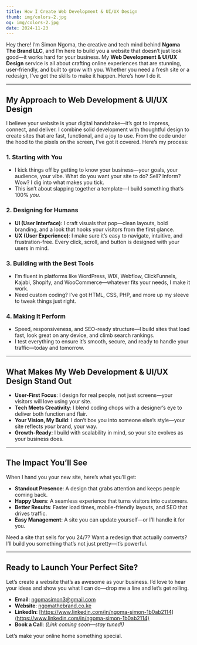 ```yaml
---
title: How I Create Web Development & UI/UX Design
thumb: img/colors-2.jpg  
og: img/colors-2.jpg 
date: 2024-11-23  
---
```


Hey there! I’m Simon Ngoma, the creative and tech mind behind **Ngoma The Brand LLC**, and I’m here to build you a website that doesn’t just look good—it works hard for your business. My **Web Development & UI/UX Design** service is all about crafting online experiences that are stunning, user-friendly, and built to grow with you. Whether you need a fresh site or a redesign, I’ve got the skills to make it happen. Here’s how I do it.

---

## My Approach to Web Development & UI/UX Design

I believe your website is your digital handshake—it’s got to impress, connect, and deliver. I combine solid development with thoughtful design to create sites that are fast, functional, and a joy to use. From the code under the hood to the pixels on the screen, I’ve got it covered. Here’s my process:

### 1. Starting with You
- I kick things off by getting to know your business—your goals, your audience, your vibe. What do you want your site to do? Sell? Inform? Wow? I dig into what makes you tick.  
- This isn’t about slapping together a template—I build something that’s 100% *you*.

### 2. Designing for Humans
- **UI (User Interface)**: I craft visuals that pop—clean layouts, bold branding, and a look that hooks your visitors from the first glance.  
- **UX (User Experience)**: I make sure it’s easy to navigate, intuitive, and frustration-free. Every click, scroll, and button is designed with your users in mind.

### 3. Building with the Best Tools
- I’m fluent in platforms like WordPress, WIX, Webflow, ClickFunnels, Kajabi, Shopify, and WooCommerce—whatever fits your needs, I make it work.  
- Need custom coding? I’ve got HTML, CSS, PHP, and more up my sleeve to tweak things just right.

### 4. Making It Perform
- Speed, responsiveness, and SEO-ready structure—I build sites that load fast, look great on any device, and climb search rankings.  
- I test everything to ensure it’s smooth, secure, and ready to handle your traffic—today and tomorrow.

---

## What Makes My Web Development & UI/UX Design Stand Out

- **User-First Focus**: I design for real people, not just screens—your visitors will love using your site.  
- **Tech Meets Creativity**: I blend coding chops with a designer’s eye to deliver both function and flair.  
- **Your Vision, My Build**: I don’t box you into someone else’s style—your site reflects *your* brand, your way.  
- **Growth-Ready**: I build with scalability in mind, so your site evolves as your business does.

---

## The Impact You’ll See

When I hand you your new site, here’s what you’ll get:  
- **Standout Presence**: A design that grabs attention and keeps people coming back.  
- **Happy Users**: A seamless experience that turns visitors into customers.  
- **Better Results**: Faster load times, mobile-friendly layouts, and SEO that drives traffic.  
- **Easy Management**: A site you can update yourself—or I’ll handle it for you.

Need a site that sells for you 24/7? Want a redesign that actually converts? I’ll build you something that’s not just pretty—it’s powerful.

---

## Ready to Launch Your Perfect Site?

Let’s create a website that’s as awesome as your business. I’d love to hear your ideas and show you what I can do—drop me a line and let’s get rolling.  
- **Email**: [ngomasimon3@gmail.com](mailto:ngomasimon3@gmail.com)  
- **Website**: [ngomathebrand.co.ke](http://ngomathebrand.co.ke)  
- **LinkedIn**: [https://www.linkedin.com/in/ngoma-simon-1b0ab2114](https://www.linkedin.com/in/ngoma-simon-1b0ab2114)  
- **Book a Call**: *(Link coming soon—stay tuned!)*

Let’s make your online home something special.
